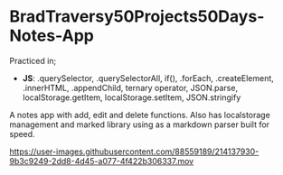 # BradTraversy50Projects50Days-Notes-App
Practiced in;
   *  __JS__: .querySelector, .querySelectorAll, if(), .forEach, .createElement, .innerHTML, .appendChild, ternary operator, JSON.parse, localStorage.getItem, localStorage.setItem, JSON.stringify
   
   A notes app with add, edit and delete functions. Also has localstorage management and marked library using as a markdown parser built for speed.
   

https://user-images.githubusercontent.com/88559189/214137930-9b3c9249-2dd8-4d45-a077-4f422b306337.mov

